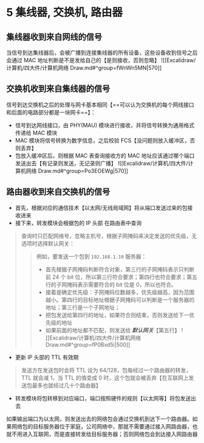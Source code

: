 # 5 集线器, 交换机, 路由器

## 集线器收到来自网线的信号

当信号到达集线器后，会被广播到连接集线器的所有设备，这些设备收到信号之后会通过 MAC 地址判断是不是发给自己的【是则接收，否则忽略】 !\[\[Excalidraw/计算机/四大件/计算机网络 Draw.md#^group=fWnWn5MN|570]]

## 交换机收到来自集线器的信号

信号到达交换机之后的处理与网卡基本相同【==可以认为交换机的每个网线接口和后面的电路部分都是一块网卡==】：

* 信号到达网线接口，由 PHY(MAU) 模块进行接收，并将信号转换为通用格式传递给 MAC 模块
* MAC 模块将信号转换为数字信息，之后校验 FCS【没问题则放入缓冲区，否则丢弃】
* 包放入缓冲区后，则根据 MAC 表查询接收方的 MAC 地址应该通过哪个端口发送出去【有记录则发送，无记录则广播】 !\[\[Excalidraw/计算机/四大件/计算机网络 Draw.md#^group=Po3EOEWg|570]]

## 路由器收到来自交换机的信号

* 首先，根据对应的通信技术【以太网/无线局域网】将从端口发送过来的包接收进来
* 接下来，转发模块会根据包的 IP 头部 在路由表中查询

> 查询时只匹配网络号，忽略主机号，根据子网掩码来决定发送的优先级，无选项时选择默认网关：
> 
> > 例如，要发送一个包到 `192.168.1.10` 服务器：
> > 
> > * 首先根据子网掩码判断符合对象，第三行的子网掩码表示只判断前 24 个 bit 位，所以第三行符合要求；第四行也符合要求；第五行的子网掩码表示需要符合的 bit 位是 0，所以也符合。
> > * 接着是确定优先级：子网掩码位数越多，优先级越高，因为范围越小。第四行的目标地址根据子网掩码可以判断是一个服务器的地址；第三行是一个子网地址；
> > * 把包发送给第四行的地址，如果符合则结束，否则发送给下一优先级的地址
> > * 如果前面的地址都不匹配，则发送给 _**默认网关**_【第五行】 !\[\[Excalidraw/计算机/四大件/计算机网络 Draw.md#^group=fP0Bxd5i|500]]

* 更新 IP 头部的 TTL 有效期

> 发送方在发送包时会将 TTL 设为 64/128，包每经过一个路由器的转发，TTL 就会减 1，当 TTL 的值变成 0 时，这个包就会被丢弃【在互联网上发送包最多也就经过几十个路由器】

* 转发模块将包转移到对应端口，端口按照硬件的规则【以太网等】将包发送出去

如果输出端口为以太网，则发送出去的网络包会通过交换机到达下一个路由器。如果网络包的目标服务器位于家庭，公司网络中，那就不需要通过接入网路由器，也就不用进入互联网，而是直接转发给目标服务器；否则网络包会到达接入网路由器
